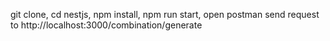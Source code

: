 git clone,
cd nestjs,
npm install,
npm run start,
open postman send request to http://localhost:3000/combination/generate
